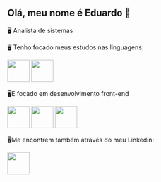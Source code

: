 ## Olá, meu nome é Eduardo 👋

🖥️ Analista de sistemas

🖥️ Tenho focado meus estudos nas linguagens:
<div display="inline">
  <img width='50' height='50' src="https://cdn.jsdelivr.net/gh/devicons/devicon@latest/icons/python/python-original.svg" />
  <img width='50' height='50' src="https://cdn.jsdelivr.net/gh/devicons/devicon@latest/icons/react/react-original.svg" />
</div>    

🖥️E focado em desenvolvimento front-end

<div display="inline">
  <img width='50' height='50' src="https://cdn.jsdelivr.net/gh/devicons/devicon@latest/icons/html5/html5-original-wordmark.svg" />
  <img width='50' height='50' src="https://cdn.jsdelivr.net/gh/devicons/devicon@latest/icons/css3/css3-original-wordmark.svg" />
  <img width='50' height='50' src="https://cdn.jsdelivr.net/gh/devicons/devicon@latest/icons/bootstrap/bootstrap-original.svg" />        
</div> 

🖥️Me encontrem também através do meu Linkedin:

<div display="inline">
  <a href="https://www.linkedin.com/in/eduardo-gon%C3%A7alves-l-ba5220b5/">
    <img width='50' height='50' src="https://cdn.jsdelivr.net/gh/devicons/devicon@latest/icons/linkedin/linkedin-original.svg" />  
  </a>
</div>




